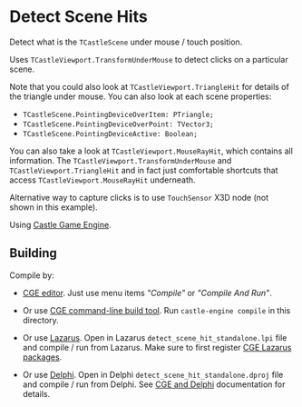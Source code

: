 # Detect Scene Hits

Detect what is the `TCastleScene` under mouse / touch position.

Uses `TCastleViewport.TransformUnderMouse` to detect clicks on a particular scene.

Note that you could also look at `TCastleViewport.TriangleHit` for details of the triangle under mouse. You can also look at each scene properties:

- `TCastleScene.PointingDeviceOverItem: PTriangle;`
- `TCastleScene.PointingDeviceOverPoint: TVector3;`
- `TCastleScene.PointingDeviceActive: Boolean;`

You can also take a look at `TCastleViewport.MouseRayHit`, which contains all information. The `TCastleViewport.TransformUnderMouse` and `TCastleViewport.TriangleHit` and in fact just comfortable shortcuts that access `TCastleViewport.MouseRayHit` underneath.

Alternative way to capture clicks is to use `TouchSensor` X3D node (not shown in this example).

Using [Castle Game Engine](https://castle-engine.io/).

## Building

Compile by:

- [CGE editor](https://castle-engine.io/editor). Just use menu items _"Compile"_ or _"Compile And Run"_.

- Or use [CGE command-line build tool](https://castle-engine.io/build_tool). Run `castle-engine compile` in this directory.

- Or use [Lazarus](https://www.lazarus-ide.org/). Open in Lazarus `detect_scene_hit_standalone.lpi` file and compile / run from Lazarus. Make sure to first register [CGE Lazarus packages](https://castle-engine.io/lazarus).

- Or use [Delphi](https://www.embarcadero.com/products/Delphi). Open in Delphi `detect_scene_hit_standalone.dproj` file and compile / run from Delphi. See [CGE and Delphi](https://castle-engine.io/delphi) documentation for details.
